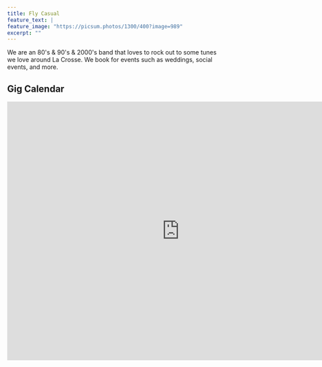 ```yaml
---
title: Fly Casual
feature_text: |
feature_image: "https://picsum.photos/1300/400?image=989"
excerpt: ""
---
```


We are an 80's & 90's & 2000's band that loves to rock out to some tunes we love around La Crosse. We book for events such as weddings, social events, and more.

## Gig Calendar

<iframe src="https://calendar.google.com/calendar/embed?height=600&amp;wkst=1&amp;bgcolor=%23616161&amp;ctz=America%2FChicago&amp;src=cnRsNDFyMTRjYTdsdjl1MTMzaTlobHU5ajhAZ3JvdXAuY2FsZW5kYXIuZ29vZ2xlLmNvbQ&amp;color=%23F4511E&amp;mode=AGENDA&amp;showTz=0&amp;showNav=1&amp;showTitle=0&amp;showDate=0&amp;showPrint=0&amp;showTabs=0&amp;showCalendars=0" style="border-width:0" width="800" height="600" frameborder="0" scrolling="no"></iframe>
